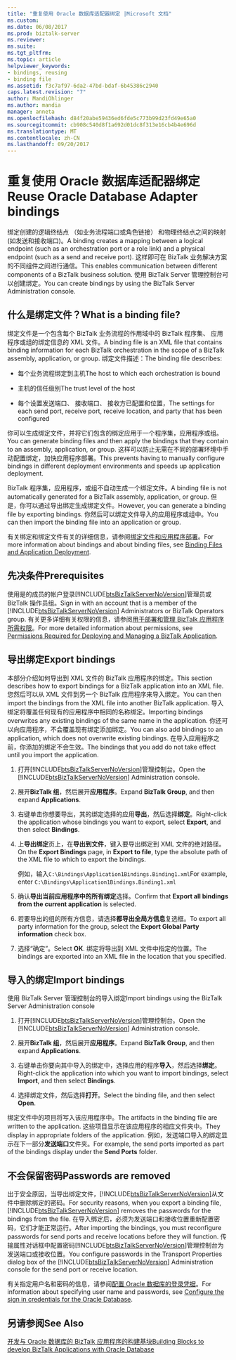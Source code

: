 ```yaml
---
title: "重复使用 Oracle 数据库适配器绑定 |Microsoft 文档"
ms.custom: 
ms.date: 06/08/2017
ms.prod: biztalk-server
ms.reviewer: 
ms.suite: 
ms.tgt_pltfrm: 
ms.topic: article
helpviewer_keywords:
- bindings, reusing
- binding file
ms.assetid: f3c7af97-6da2-47bd-bdaf-6b45386c2940
caps.latest.revision: "7"
author: MandiOhlinger
ms.author: mandia
manager: anneta
ms.openlocfilehash: d84f20abe59436ed6fde5c773b99d23fd49e65a0
ms.sourcegitcommit: cb908c540d8f1a692d01dc8f313e16cb4b4e696d
ms.translationtype: MT
ms.contentlocale: zh-CN
ms.lasthandoff: 09/20/2017
---
```

# <a name="reuse-oracle-database-adapter-bindings"></a><span data-ttu-id="bd26e-102">重复使用 Oracle 数据库适配器绑定</span><span class="sxs-lookup"><span data-stu-id="bd26e-102">Reuse Oracle Database Adapter bindings</span></span>
<span data-ttu-id="bd26e-103">绑定创建的逻辑终结点 （如业务流程端口或角色链接） 和物理终结点之间的映射 (如发送和接收端口)。</span><span class="sxs-lookup"><span data-stu-id="bd26e-103">A binding creates a mapping between a logical endpoint (such as an orchestration port or a role link) and a physical endpoint (such as a send and receive port).</span></span> <span data-ttu-id="bd26e-104">这样即可在 BizTalk 业务解决方案的不同组件之间进行通信。</span><span class="sxs-lookup"><span data-stu-id="bd26e-104">This enables communication between different components of a BizTalk business solution.</span></span> <span data-ttu-id="bd26e-105">使用 BizTalk Server 管理控制台可以创建绑定。</span><span class="sxs-lookup"><span data-stu-id="bd26e-105">You can create bindings by using the BizTalk Server Administration console.</span></span>  
  
## <a name="what-is-a-binding-file"></a><span data-ttu-id="bd26e-106">什么是绑定文件？</span><span class="sxs-lookup"><span data-stu-id="bd26e-106">What is a binding file?</span></span>  
 <span data-ttu-id="bd26e-107">绑定文件是一个包含每个 BizTalk 业务流程的作用域中的 BizTalk 程序集、 应用程序或组的绑定信息的 XML 文件。</span><span class="sxs-lookup"><span data-stu-id="bd26e-107">A binding file is an XML file that contains binding information for each BizTalk orchestration in the scope of a BizTalk assembly, application, or group.</span></span> <span data-ttu-id="bd26e-108">绑定文件描述：</span><span class="sxs-lookup"><span data-stu-id="bd26e-108">The binding file describes:</span></span>  
  
-   <span data-ttu-id="bd26e-109">每个业务流程绑定到主机</span><span class="sxs-lookup"><span data-stu-id="bd26e-109">The host to which each orchestration is bound</span></span>
  
-   <span data-ttu-id="bd26e-110">主机的信任级别</span><span class="sxs-lookup"><span data-stu-id="bd26e-110">The trust level of the host</span></span>
  
-   <span data-ttu-id="bd26e-111">每个设置发送端口、 接收端口、 接收方已配置和位置，</span><span class="sxs-lookup"><span data-stu-id="bd26e-111">The settings for each send port, receive port, receive location, and party that has been configured</span></span>
  
 <span data-ttu-id="bd26e-112">你可以生成绑定文件，并将它们包含的绑定应用于一个程序集，应用程序或组。</span><span class="sxs-lookup"><span data-stu-id="bd26e-112">You can generate binding files and then apply the bindings that they contain to an assembly, application, or group.</span></span> <span data-ttu-id="bd26e-113">这样可以防止无需在不同的部署环境中手动配置绑定，加快应用程序部署。</span><span class="sxs-lookup"><span data-stu-id="bd26e-113">This prevents having to manually configure bindings in different deployment environments and speeds up application deployment.</span></span>  
  
 <span data-ttu-id="bd26e-114">BizTalk 程序集，应用程序，或组不自动生成一个绑定文件。</span><span class="sxs-lookup"><span data-stu-id="bd26e-114">A binding file is not automatically generated for a BizTalk assembly, application, or group.</span></span> <span data-ttu-id="bd26e-115">但是，你可以通过导出绑定生成绑定文件。</span><span class="sxs-lookup"><span data-stu-id="bd26e-115">However, you can generate a binding file by exporting bindings.</span></span> <span data-ttu-id="bd26e-116">你然后可以绑定文件导入的应用程序或组中。</span><span class="sxs-lookup"><span data-stu-id="bd26e-116">You can then import the binding file into an application or group.</span></span>  
  
 <span data-ttu-id="bd26e-117">有关绑定和绑定文件有关的详细信息，请参阅[绑定文件和应用程序部署](../../core/binding-files-and-application-deployment.md)。</span><span class="sxs-lookup"><span data-stu-id="bd26e-117">For more information about bindings and about binding files, see [Binding Files and Application Deployment](../../core/binding-files-and-application-deployment.md).</span></span>

## <a name="prerequisites"></a><span data-ttu-id="bd26e-118">先决条件</span><span class="sxs-lookup"><span data-stu-id="bd26e-118">Prerequisites</span></span>  
<span data-ttu-id="bd26e-119">使用是的成员的帐户登录[!INCLUDE[btsBizTalkServerNoVersion](../../includes/btsbiztalkservernoversion-md.md)]管理员或 BizTalk 操作员组。</span><span class="sxs-lookup"><span data-stu-id="bd26e-119">Sign in with an account that is a member of the [!INCLUDE[btsBizTalkServerNoVersion](../../includes/btsbiztalkservernoversion-md.md)] Administrators or BizTalk Operators group.</span></span> <span data-ttu-id="bd26e-120">有关更多详细有关权限的信息，请参阅[用于部署和管理 BizTalk 应用程序所需权限](../../core/permissions-required-for-deploying-and-managing-a-biztalk-application.md)。</span><span class="sxs-lookup"><span data-stu-id="bd26e-120">For more detailed information about permissions, see [Permissions Required for Deploying and Managing a BizTalk Application](../../core/permissions-required-for-deploying-and-managing-a-biztalk-application.md).</span></span>

 
## <a name="export-bindings"></a><span data-ttu-id="bd26e-121">导出绑定</span><span class="sxs-lookup"><span data-stu-id="bd26e-121">Export bindings</span></span>
<span data-ttu-id="bd26e-122">本部分介绍如何导出到 XML 文件的 BizTalk 应用程序的绑定。</span><span class="sxs-lookup"><span data-stu-id="bd26e-122">This section describes how to export bindings for a BizTalk application into an XML file.</span></span> <span data-ttu-id="bd26e-123">您然后可以从 XML 文件到另一个 BizTalk 应用程序来导入绑定。</span><span class="sxs-lookup"><span data-stu-id="bd26e-123">You can then import the bindings from the XML file into another BizTalk application.</span></span> <span data-ttu-id="bd26e-124">导入绑定将覆盖任何现有的应用程序中相同的名称绑定。</span><span class="sxs-lookup"><span data-stu-id="bd26e-124">Importing bindings overwrites any existing bindings of the same name in the application.</span></span> <span data-ttu-id="bd26e-125">你还可以向应用程序，不会覆盖现有绑定添加绑定。</span><span class="sxs-lookup"><span data-stu-id="bd26e-125">You can also add bindings to an application, which does not overwrite existing bindings.</span></span> <span data-ttu-id="bd26e-126">在导入应用程序之前，你添加的绑定不会生效。</span><span class="sxs-lookup"><span data-stu-id="bd26e-126">The bindings that you add do not take effect until you import the application.</span></span>  
  
1.  <span data-ttu-id="bd26e-127">打开[!INCLUDE[btsBizTalkServerNoVersion](../../includes/btsbiztalkservernoversion-md.md)]管理控制台。</span><span class="sxs-lookup"><span data-stu-id="bd26e-127">Open the [!INCLUDE[btsBizTalkServerNoVersion](../../includes/btsbiztalkservernoversion-md.md)] Administration console.</span></span>  
  
2.  <span data-ttu-id="bd26e-128">展开**BizTalk 组**，然后展开**应用程序**。</span><span class="sxs-lookup"><span data-stu-id="bd26e-128">Expand **BizTalk Group**, and then expand **Applications**.</span></span>  
  
3.  <span data-ttu-id="bd26e-129">右键单击你想要导出，其的绑定选择的应用**导出**，然后选择**绑定**。</span><span class="sxs-lookup"><span data-stu-id="bd26e-129">Right-click the application whose bindings you want to export, select **Export**, and then select **Bindings**.</span></span>  
  
4.  <span data-ttu-id="bd26e-130">上**导出绑定**页上，在**导出到文件**，键入要导出绑定到 XML 文件的绝对路径。</span><span class="sxs-lookup"><span data-stu-id="bd26e-130">On the **Export Bindings** page, in **Export to file**, type the absolute path of the XML file to which to export the bindings.</span></span>  
  
     <span data-ttu-id="bd26e-131">例如，输入`C:\Bindings\Application1Bindings.Binding1.xml`</span><span class="sxs-lookup"><span data-stu-id="bd26e-131">For example, enter `C:\Bindings\Application1Bindings.Binding1.xml`</span></span>  
  
5.  <span data-ttu-id="bd26e-132">确认**导出当前应用程序中的所有绑定**选择。</span><span class="sxs-lookup"><span data-stu-id="bd26e-132">Confirm that **Export all bindings from the current application** is selected.</span></span>  
  
6.  <span data-ttu-id="bd26e-133">若要导出的组的所有方信息，请选择**都导出全局方信息**复选框。</span><span class="sxs-lookup"><span data-stu-id="bd26e-133">To export all party information for the group, select the **Export Global Party information** check box.</span></span>  
  
7.  <span data-ttu-id="bd26e-134">选择“确定”。</span><span class="sxs-lookup"><span data-stu-id="bd26e-134">Select **OK**.</span></span> <span data-ttu-id="bd26e-135">绑定将导出到 XML 文件中指定的位置。</span><span class="sxs-lookup"><span data-stu-id="bd26e-135">The bindings are exported into an XML file in the location that you specified.</span></span>  

## <a name="import-bindings"></a><span data-ttu-id="bd26e-136">导入的绑定</span><span class="sxs-lookup"><span data-stu-id="bd26e-136">Import bindings</span></span>
<span data-ttu-id="bd26e-137">使用 BizTalk Server 管理控制台的导入绑定</span><span class="sxs-lookup"><span data-stu-id="bd26e-137">Import bindings using the BizTalk Server Administration console</span></span>  
  
1.  <span data-ttu-id="bd26e-138">打开[!INCLUDE[btsBizTalkServerNoVersion](../../includes/btsbiztalkservernoversion-md.md)]管理控制台。</span><span class="sxs-lookup"><span data-stu-id="bd26e-138">Open the [!INCLUDE[btsBizTalkServerNoVersion](../../includes/btsbiztalkservernoversion-md.md)] Administration console.</span></span>  
  
2.  <span data-ttu-id="bd26e-139">展开**BizTalk 组**，然后展开**应用程序**。</span><span class="sxs-lookup"><span data-stu-id="bd26e-139">Expand **BizTalk Group**, and then expand **Applications**.</span></span>  
  
3.  <span data-ttu-id="bd26e-140">右键单击你要向其中导入的绑定中，选择应用的程序**导入**，然后选择**绑定**。</span><span class="sxs-lookup"><span data-stu-id="bd26e-140">Right-click the application into which you want to import bindings, select **Import**, and then select **Bindings**.</span></span>  
  
4.  <span data-ttu-id="bd26e-141">选择绑定文件，然后选择**打开**。</span><span class="sxs-lookup"><span data-stu-id="bd26e-141">Select the binding file, and then select **Open**.</span></span>  
  
<span data-ttu-id="bd26e-142">绑定文件中的项目将写入该应用程序中。</span><span class="sxs-lookup"><span data-stu-id="bd26e-142">The artifacts in the binding file are written to the application.</span></span> <span data-ttu-id="bd26e-143">这些项目显示在该应用程序的相应文件夹中。</span><span class="sxs-lookup"><span data-stu-id="bd26e-143">They display in appropriate folders of the application.</span></span> <span data-ttu-id="bd26e-144">例如，发送端口导入的绑定显示在下一部分**发送端口**文件夹。</span><span class="sxs-lookup"><span data-stu-id="bd26e-144">For example, the send ports imported as part of the bindings display under the **Send Ports** folder.</span></span>  

## <a name="passwords-are-removed"></a><span data-ttu-id="bd26e-145">不会保留密码</span><span class="sxs-lookup"><span data-stu-id="bd26e-145">Passwords are removed</span></span>  
<span data-ttu-id="bd26e-146">出于安全原因，当导出绑定文件，[!INCLUDE[btsBizTalkServerNoVersion](../../includes/btsbiztalkservernoversion-md.md)]从文件中删除绑定的密码。</span><span class="sxs-lookup"><span data-stu-id="bd26e-146">For security reasons, when you export a binding file, [!INCLUDE[btsBizTalkServerNoVersion](../../includes/btsbiztalkservernoversion-md.md)] removes the passwords for the bindings from the file.</span></span> <span data-ttu-id="bd26e-147">在导入绑定后，必须为发送端口和接收位置重新配置密码，它们才能正常运行。</span><span class="sxs-lookup"><span data-stu-id="bd26e-147">After importing the bindings, you must reconfigure passwords for send ports and receive locations before they will function.</span></span> <span data-ttu-id="bd26e-148">传输属性对话框中配置密码[!INCLUDE[btsBizTalkServerNoVersion](../../includes/btsbiztalkservernoversion-md.md)]管理控制台为发送端口或接收位置。</span><span class="sxs-lookup"><span data-stu-id="bd26e-148">You configure passwords in the Transport Properties dialog box of the [!INCLUDE[btsBizTalkServerNoVersion](../../includes/btsbiztalkservernoversion-md.md)] Administration console for the send port or receive location.</span></span> 

<span data-ttu-id="bd26e-149">有关指定用户名和密码的信息，请参阅[配置 Oracle 数据库的登录凭据](../../adapters-and-accelerators/adapter-oracle-database/configure-the-sign-in-credentials-for-the-oracle-database.md)。</span><span class="sxs-lookup"><span data-stu-id="bd26e-149">For information about specifying user name and passwords, see [Configure the sign in credentials for the Oracle Database](../../adapters-and-accelerators/adapter-oracle-database/configure-the-sign-in-credentials-for-the-oracle-database.md).</span></span>  
  
## <a name="see-also"></a><span data-ttu-id="bd26e-150">另请参阅</span><span class="sxs-lookup"><span data-stu-id="bd26e-150">See Also</span></span>  
[<span data-ttu-id="bd26e-151">开发与 Oracle 数据库的 BizTalk 应用程序的构建基块</span><span class="sxs-lookup"><span data-stu-id="bd26e-151">Building Blocks to develop BizTalk Applications with Oracle Database</span></span>](../../adapters-and-accelerators/adapter-oracle-database/building-blocks-to-develop-biztalk-applications-with-oracle-database.md)